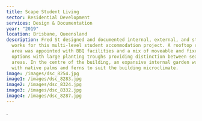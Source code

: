 ```yaml
---
title: Scape Student Living
sector: Residential Development
services: Design & Documentation
year: "2019"
location: Brisbane, Queensland
description: Fred St designed and documented internal, external, and streetscape
  works for this multi-level student accommodation project. A rooftop common
  area was appointed with BBQ facilities and a mix of moveable and fixed seating
  options with large planting troughs providing distinction between seating
  areas. In the centre of the building, an expansive internal garden was planted
  with native palms and ferns to suit the building microclimate.
image: /images/dsc_8254.jpg
image1: /images/dsc_8283.jpg
image2: /images/dsc_8324.jpg
image3: /images/dsc_8332.jpg
image4: /images/dsc_8287.jpg
---
```

.